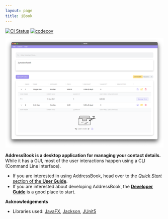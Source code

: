 ```yaml
---
layout: page
title: iBook
---
```


[![CI Status](https://github.com/AY2122S2-CS2103T-T09-4/tp/workflows/Java%20CI/badge.svg)](https://github.com/AY2122S2-CS2103T-T09-4/tp/actions)
[![codecov](https://codecov.io/gh/AY2122S2-CS2103T-T09-4/tp/branch/master/graph/badge.svg)](https://codecov.io/gh/AY2122S2-CS2103T-T09-4/tp)

![Ui](images/Ui.png)

**AddressBook is a desktop application for managing your contact details.** While it has a GUI, most of the user interactions happen using a CLI (Command Line Interface).

* If you are interested in using AddressBook, head over to the [_Quick Start_ section of the **User Guide**](UserGuide.html#quick-start).
* If you are interested about developing AddressBook, the [**Developer Guide**](DeveloperGuide.html) is a good place to start.


**Acknowledgements**

* Libraries used: [JavaFX](https://openjfx.io/), [Jackson](https://github.com/FasterXML/jackson), [JUnit5](https://github.com/junit-team/junit5)
